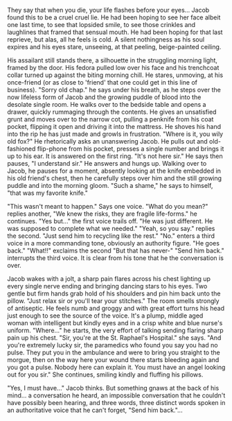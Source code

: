 They say that when you die, your life flashes before your eyes... Jacob found this to be a cruel cruel lie. He had been hoping to see her face albeit one last time, to see that lopsided smile, to see those crinkles and laughlines that framed that sensual mouth. He had been hoping for that last reprieve, but alas, all he feels is cold. A silent nothingness as his soul expires and his eyes stare, unseeing, at that peeling, beige-painted ceiling.

His assailant still stands there, a silhouette in the struggling morning light, framed by the door. His fedora pulled low over his face and his trenchcoat collar turned up against the biting morning chill. He stares, unmoving, at his once-friend (or as close to 'friend' that one could get in this line of business). "Sorry old chap." he says under his breath, as he steps over the now lifeless form of Jacob and the growing puddle of blood into the desolate single room. He walks over to the bedside table and opens a drawer, quickly rummaging through the contents. He gives an unsatisfied grunt and moves over to the narrow cot, pulling a penknife from his coat pocket, flipping it open and driving it into the mattress. He shoves his hand into the rip he has just made and growls in frustration. "Where is it, you wily old fox?" He rhetorically asks an unanswering Jacob. He pulls out and old-fashioned flip-phone from his pocket, presses a single number and brings it up to his ear. It is answered on the first ring. "It's not here sir." He says then pauses, "I understand sir." He answers and hungs up. Walking over to Jacob, he pauses for a moment, absently looking at the knife embedded in his old friend's chest, then he carefully steps over him and the still growing puddle and into the morning gloom. "Such a shame," he says to himself, "that was my favorite knife."

"This wasn't meant to happen." Says one voice. "What do you mean?" replies another, "We knew the risks, they are fragile life-forms." he continues. "Yes but..." the first voice trails off. "He was just different. He was supposed to complete what we needed." "Yeah, so you say." replies the second. "Just send him to recycling like the rest." "No." enters a third voice in a more commanding tone, obviously an authority figure. "He goes back." "What!!" exclaims the second "But that has never-" "Send him back." interrupts the third voice. It is clear from his tone that he the conversation is over.

Jacob wakes with a jolt, a sharp pain flares across his chest lighting up every single nerve ending and bringing dancing stars to his eyes. Two gentle but firm hands grab hold of his shoulders and pin him back unto the pillow. "Just relax sir or you'll tear your stitches." The room smells strongly of antiseptic. He feels numb and groggy and with great effort turns his head just enough to see the source of the voice. It's a plump, middle aged woman with intelligent but kindly eyes and in a crisp white and blue nurse's uniform. "Where..." he starts, the very effort of talking sending flaring sharp pain up his chest. "Sir, you're at the St. Raphael's Hospital." she says. "And you're extremely lucky sir, the paramedics who found you say you had no pulse. They put you in the ambulance and were to bring you straight to the morgue, then on the way here your wound there starts bleeding again and you got a pulse. Nobody here can explain it. You must have an angel looking out for you sir." She continues, smiling kindly and fluffing his pillows.

"Yes, I must have..." Jacob thinks. But something gnaws at the back of his mind... a conversation he heard, an impossible conversation that he couldn't have possibly been hearing, and three words, three distinct words spoken in an authoritative voice that he can't forget, "Send him back."...
